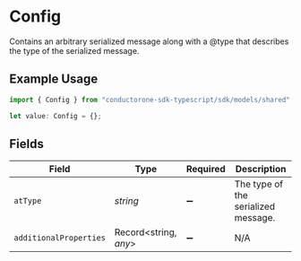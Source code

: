 # Config

Contains an arbitrary serialized message along with a @type that describes the type of the serialized message.

## Example Usage

```typescript
import { Config } from "conductorone-sdk-typescript/sdk/models/shared";

let value: Config = {};
```

## Fields

| Field                               | Type                                | Required                            | Description                         |
| ----------------------------------- | ----------------------------------- | ----------------------------------- | ----------------------------------- |
| `atType`                            | *string*                            | :heavy_minus_sign:                  | The type of the serialized message. |
| `additionalProperties`              | Record<string, *any*>               | :heavy_minus_sign:                  | N/A                                 |
